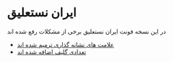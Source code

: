 # ایران نستعلیق

در این نسخه فونت ایران نستعلیق برخی از مشکلات رفع شده اند

- [علامت های نشانه گذاری ترمیم شده اند](./test.pdf)
- [تعدادی گلیف اضافه شده اند](./test.pdf)
